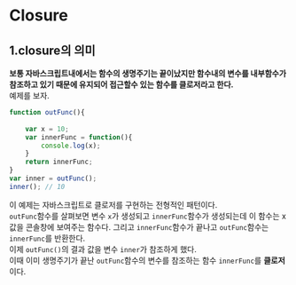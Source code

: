 # Closure 

## 1.closure의 의미  
**보통 자바스크립트내에서는 함수의 생명주기는 끝이났지만 함수내의 변수를 내부함수가 참조하고 있기 때문에 유지되어 접근할수 있는 함수를 클로저라고 한다.**   
예제를 보자.  
```javascript
function outFunc(){
	
	var x = 10;
	var innerFunc = function(){
		console.log(x);
	}
	return innerFunc;
}
var inner = outFunc();
inner(); // 10
```
이 예제는 자바스크립트로 클로저를 구현하는 전형적인 패턴이다.  
`outFunc`함수를 살펴보면 변수 `x`가 생성되고 `innerFunc`함수가 생성되는데 이 함수는 x값을 콘솔창에 보여주는 함수다. 그리고 `innerFunc`함수가 끝나고 `outFunc`함수는 `innerFunc`를 반환한다.  
이제 `outFunc()`의 결과 값을 변수 `inner`가 참조하게 했다.  
이때 이미 생명주기가 끝난 `outFunc`함수의 변수를 참조하는 함수 `innerFunc`를 **클로저**이다.  

